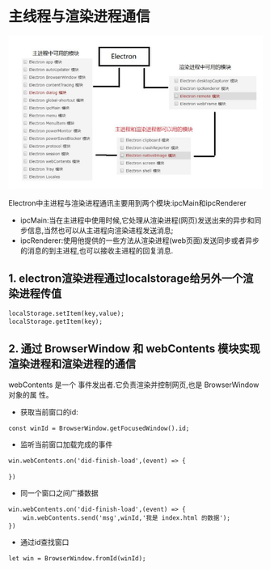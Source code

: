 # 主线程与渲染进程通信

![1575194187951](assets/1575194187951.png)

Electron中主进程与渲染进程通讯主要用到两个模块:ipcMain和ipcRenderer

- ipcMain:当在主进程中使用时候,它处理从渲染进程(网页)发送出来的异步和同步信息,当然也可以从主进程向渲染进程发送消息;
- ipcRenderer:使用他提供的一些方法从渲染进程(web页面)发送同步或者异步的消息的到主进程,也可以接收主进程的回复消息.

## 1. electron渲染进程通过localstorage给另外一个渲染进程传值

```
localStorage.setItem(key,value);
localStorage.getItem(key);
```

## 2. 通过 BrowserWindow 和 webContents 模块实现渲染进程和渲染进程的通信

webContents 是一个 事件发出者.它负责渲染并控制网页,也是 BrowserWindow 对象的属
性。

- 获取当前窗口的id:

```
const winId = BrowserWindow.getFocusedWindow().id;
```

- 监听当前窗口加载完成的事件

```
win.webContents.on('did-finish-load',(event) => {

})
```

- 同一个窗口之间广播数据

```
win.webContents.on('did-finish-load',(event) => {
	win.webContents.send('msg',winId,'我是 index.html 的数据');
})
```

- 通过id查找窗口

```
let win = BrowserWindow.fromId(winId);
```

